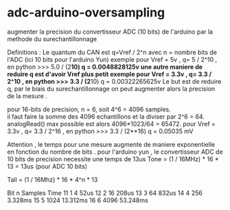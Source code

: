 # adc-arduino-oversampling
augmenter la precision du convertisseur ADC (10 bits) de l'arduino par la methode du surechantillonnage

Definitions : Le quantum du CAN est q=Vref / 2^n  avec n = nombre bits de l'ADC (ici 10 bits pour l'arduino Yun)
exemple pour Vref = 5v ,    q= 5 / 2^10   , en python >>> 5.0 / (2**10)
q = 0.0048828125v
une autre maniere de reduire q est d'avoir Vref plus petit 
exemple pour Vref = 3.3v ,    q= 3.3 / 2^10   , en python >>> 3.3 / (2**10)
q = 0.00322265625v
Le but est de reduire q, par le biais du surechantillonnage on peut augmenter alors la precision de la mesure .

pour 16-bits de precision, n = 6, soit 4^6 = 4096 samples.  
il faut faire la somme des 4096 echantillons et la diviser par 2^6 = 64.
analogRead() max possible est alors  4096*1023/64 = 65472. 
pour Vref = 3.3v ,    q= 3.3 / 2^16  , en python >>> 3.3 / (2**16) 
q = 0.05035 mV

Attention , le temps pour une mesure augmente de maniere exponentielle en fonction du nombre de  bits .
pour l'arduino yun , le convertisseur ADC de 10 bits de precision necessite une temps de 13us
Tone = (1 / 16MHz) * 16 * 13 = 13us  (pour ADC  10 bits)

Tall = (1 / 16Mhz) * 16 * 4^n * 13

Bit 	n 	Samples 	Time
11 	  1 	    4 	    52us
12 	  2 	   16 	   208us
13 	  3 	   64 	   832us
14 	  4 	  256 	 3.328ms
15 	  5 	 1024 	13.312ms
16 	  6 	 4096 	53.248ms

